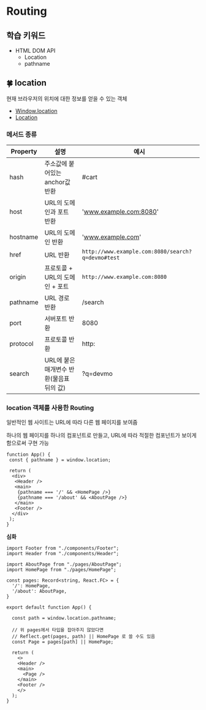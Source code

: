 # Routing

## 학습 키워드

- HTML DOM API
  - Location
  - pathname

## 🍀 location

현재 브라우저의 위치에 대한 정보를 얻을 수 있는 객체

- [Window.location](https://developer.mozilla.org/ko/docs/Web/API/Window/location)
- [Location](https://developer.mozilla.org/ko/docs/Web/API/Location)

### 메서드 종류

|Property|설명|예시|
|------|---|---|
|hash|주소값에 붙어있는 anchor값 반환|#cart|
|host|URL의 도메인과 포트 반환|'www.example.com:8080'|
|hostname|URL의 도메인 반환|'www.example.com'|
|href|URL 반환|`http://www.example.com:8080/search?q=devmo#test`|
|origin|프로토콜 + URL의 도메인 + 포트|`http://www.example.com:8080`|
|pathname|URL 경로 반환|/search|
|port|서버포트 반환|8080|
|protocol|프로토콜 반환|http:|
|search|URL에 붙은 매개변수 반환(물음표 뒤의 값)|?q=devmo|

### location 객체를 사용한 Routing

일반적인 웹 사이트는 URL에 따라 다른 웹 페이지를 보여줌

하나의 웹 페이지를 하나의 컴포넌트로 만들고, URL에 따라 적절한 컴포넌트가 보이게 함으로써 구현 가능

```tsx
function App() {
 const { pathname } = window.location;
 
 return (
  <div>
   <Header />
   <main>
    {pathname === '/' && <HomePage />}
    {pathname === '/about' && <AboutPage />}
   </main>
   <Footer />
  </div>
 );
}
```

**심화**

```tsx
import Footer from "./components/Footer";
import Header from "./components/Header";

import AboutPage from "./pages/AboutPage";
import HomePage from "./pages/HomePage";

const pages: Record<string, React.FC> = {
  '/': HomePage,
  '/about': AboutPage,
}

export default function App() {

  const path = window.location.pathname;

  // 위 pages에서 타입을 잡아주지 않았다면
  // Reflect.get(pages, path) || HomePage 로 쓸 수도 있음
  const Page = pages[path] || HomePage;

  return (
    <>
    <Header />
    <main>
      <Page />
    </main>
    <Footer />
    </>
  );
}
```
